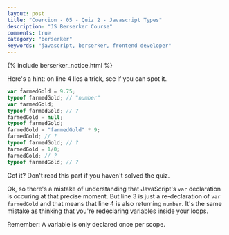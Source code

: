 ```yaml
---
layout: post
title: "Coercion - 05 - Quiz 2 - Javascript Types"
description: "JS Berserker Course"
comments: true
category: "berserker"
keywords: "javascript, berserker, frontend developer"
---
```


{% include berserker_notice.html %}

Here's a hint: on line 4 lies a trick, see if you can spot it.

```javascript
var farmedGold = 9.75;
typeof farmedGold; // "number"
var farmedGold;
typeof farmedGold; // ?
farmedGold = null;
typeof farmedGold;
farmedGold = "farmedGold" * 9;
farmedGold; // ?
typeof farmedGold; // ?
farmedGold = 1/0;
farmedGold; // ?
typeof farmedGold; // ?
```

<div class="divider"></div>

Got it? Don't read this part if you haven't solved the quiz.

Ok, so there's a mistake of understanding that JavaScript's ```var``` declaration is occuring at that precise moment. But line 3 is just a re-declaration of ```var farmedGold``` and that means that line 4 is also returning ```number```. It's the same mistake as thinking that you're redeclaring variables inside your loops.

Remember: A variable is only declared once per scope.
